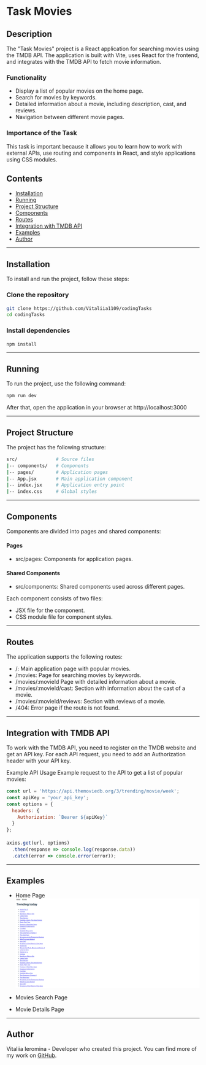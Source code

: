 # Task Movies

## Description
The "Task Movies" project is a React application for searching movies using the TMDB API. The application is built with Vite, uses React for the frontend, and integrates with the TMDB API to fetch movie information.

### Functionality
- Display a list of popular movies on the home page.
- Search for movies by keywords.
- Detailed information about a movie, including description, cast, and reviews.
- Navigation between different movie pages.

### Importance of the Task
This task is important because it allows you to learn how to work with external APIs, use routing and components in React, and style applications using CSS modules.

## Contents
- [Installation](#installation)
- [Running](#running)
- [Project Structure](#project-structure)
- [Components](#components)
- [Routes](#routes)
- [Integration with TMDB API](#integration-with-tmdb-api)
- [Examples](#examples)
- [Author](#author)

---

## Installation
To install and run the project, follow these steps:

### Clone the repository
```bash
git clone https://github.com/Vitaliia1109/codingTasks
cd codingTasks
```
### Install dependencies
```bash
npm install
```

---

## Running
To run the project, use the following command:
```bash
npm run dev
```
After that, open the application in your browser at http://localhost:3000

---

## Project Structure
The project has the following structure:

```bash
src/              # Source files
|-- components/   # Components
|-- pages/        # Application pages
|-- App.jsx       # Main application component
|-- index.jsx     # Application entry point
|-- index.css     # Global styles
```
---

## Components
Components are divided into pages and shared components:

#### Pages
- src/pages: Components for application pages.
#### Shared Components
- src/components: Shared components used across different pages.

Each component consists of two files:
- JSX file for the component.
- CSS module file for component styles.

---

## Routes
The application supports the following routes:

- /: Main application page with popular movies.
- /movies: Page for searching movies by keywords.
- /movies/:movieId Page with detailed information about a movie.
- /movies/:movieId/cast: Section with information about the cast of a movie.
- /movies/:movieId/reviews: Section with reviews of a movie.
- /404: Error page if the route is not found.

---

## Integration with TMDB API
To work with the TMDB API, you need to register on the TMDB website and get an API key. For each API request, you need to add an Authorization header with your API key.

Example API Usage
Example request to the API to get a list of popular movies:

```javascript
const url = 'https://api.themoviedb.org/3/trending/movie/week';
const apiKey = 'your_api_key';
const options = {
  headers: {
    Authorization: `Bearer ${apiKey}`
  }
};

axios.get(url, options)
  .then(response => console.log(response.data))
  .catch(error => console.error(error));
```
---

## Examples

- Home Page
![Home Page](homePage.png)

- Movies Search Page

- Movie Details Page

---

## Author
Vitaliia Ieromina - Developer who created this project. You can find more of my work on [GitHub](https://github.com/Vitaliia1109).




